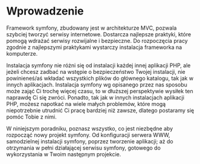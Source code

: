 Wprowadzenie
============

Framework symfony, zbudowany jest w architekturze MVC, pozwala szybciej
tworzyć serwisy internetowe. Dostarcza najlepsze praktyki, które pomogą
wdrażać serwisy rozwijalne i bezpieczne. Do rozpoczęcia pracy zgodnie
z najlepszymi praktykami wystarczy instalacja frameworka na komputerze.

Instalacja symfony nie różni się od instalacji każdej innej aplikacji PHP,
ale jeżeli chcesz zadbać na wstępie o bezpieczeństwo Twojej instalacji,
nie powinieneś/aś wkładać wszystkich plików do głównego katalogu, tak jak
w innych aplikacjach. Instalacja symfony wg opisanego przez nas sposobu
może zająć Ci trochę więcej czasu, to w dłuższej perspektywie wysiłek ten
naprawdę Ci się zwróci. Ponadto, tak jak w innych instalacjach aplikacji PHP,
możesz napotkać na wiele małych problemów, które mogą niepotrzebnie utrudnić Ci
pracę bardziej niż zawsze, dlatego postaramy się pomóc Tobie z nimi.

W niniejszym poradniku, poznasz wszystko, co jest niezbędne aby rozpocząć nowy
projekt symfony. Od konfiguracji serwera WWW, samodzielnej instalacji
symfony, poprzez tworzenie aplikacji; aż do otrzymania w pełni działającej
serwisu symfony, gotowego do wykorzystania w Twoim następnym projekcie.
